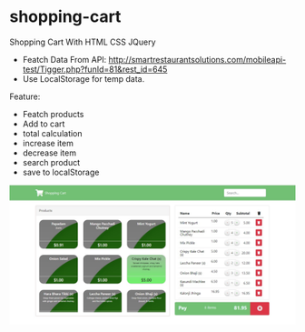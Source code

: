 # shopping-cart
Shopping Cart With HTML CSS JQuery
- Featch Data From API: http://smartrestaurantsolutions.com/mobileapi-test/Tigger.php?funId=81&rest_id=645
- Use LocalStorage for temp data.

Feature:
- Featch products
- Add to cart
- total calculation
- increase item
- decrease item
- search product
- save to localStorage


![alt text](https://github.com/3xp3rT/shopping-cart/blob/main/shopping-cart.jpg)
